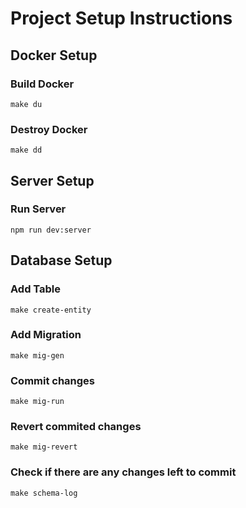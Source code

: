 # Project Setup Instructions

## Docker Setup

### Build Docker
`make du` 

### Destroy Docker
`make dd`

## Server Setup

### Run Server 
`npm run dev:server`

## Database Setup

### Add Table
`make create-entity`

### Add Migration
`make mig-gen`

### Commit changes
`make mig-run`

### Revert commited changes
`make mig-revert`

### Check if there are any changes left to commit
`make schema-log`

